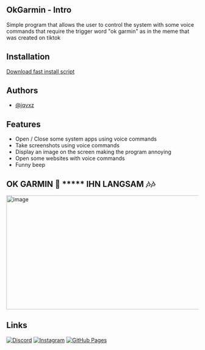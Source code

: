 
## OkGarmin - Intro

Simple program that allows the user to control the system with some voice commands that require the trigger word "ok garmin" as in the meme that was created on tiktok 


## Installation 

[Download fast install script](https://github.com/jqvxz/ok-garmin/releases/download/1.1/direct-install.cmd)


## Authors

- [@jqvxz](https://github.com/jqvxz)


## Features

- Open / Close some system apps using voice commands
- Take screenshots using voice commands
- Display an image on the screen making the program annoying
- Open some websites with voice commands
- Funny beep

## OK GARMIN 🎵 ***** IHN LANGSAM 🎶🎶

<img width="1729" height="300" alt="image" src="https://github.com/user-attachments/assets/5ae6ab27-02c1-4be4-9a26-b9a12d6f8cee" />


## Links
[![Discord](https://img.shields.io/badge/Discord-%235865F2.svg?&logo=discord&logoColor=white)](https://discord.gg/enf9WY5pPn)
[![Instagram](https://img.shields.io/badge/Instagram-%23E4405F.svg?logo=Instagram&logoColor=white)](https://www.instagram.com/javon.265/)
[![GitHub Pages](https://img.shields.io/badge/GitHub%20Pages-121013?logo=github&logoColor=white)](https://jqvxz.github.io/web/)
